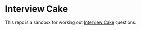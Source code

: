 # Interview Cake

This repo is a sandbox for working out [Interview Cake](https://www.interviewcake.com/) questions.